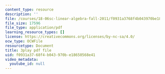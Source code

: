 ```yaml
---
content_type: resource
description: ''
file: /courses/18-06sc-linear-algebra-fall-2011/f0931a3768f4b043970be18650568e41_AmQcoopBUTk.pdf
file_size: 17596
file_type: application/pdf
learning_resource_types: []
license: https://creativecommons.org/licenses/by-nc-sa/4.0/
ocw_type: OCWFile
resourcetype: Document
title: 3play pdf file
uid: f0931a37-68f4-b043-970b-e18650568e41
video_metadata:
  youtube_id: null
---
```

